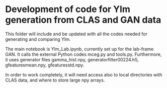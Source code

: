 # Development of code for Ylm generation from CLAS and GAN data

This folder will include and be updated with all the codes needed for generating and comparing Ylm.

The main notebook is Ylm\_Lab.ipynb, currently set up for the lab-frame GAN. It calls the external Python codes mceg.py and tools.py. Furthermore, it uses generator files gamma\_hist.npy, generatorfilter00224.h5, gfeaturesmean.npy, gfeaturesstd.npy.

In order to work completely, it will need access also to local directories with CLAS data, and where to store large npy arrays.

